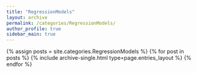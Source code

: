 ```yaml
---
title: "RegressionModels"
layout: archive
permalink: /categories/RegressionModels/
author_profile: true
sidebar_main: true
---
```


{% assign posts = site.categories.RegressionModels %}
{% for post in posts %} {% include archive-single.html type=page.entries_layout %} {% endfor %}

